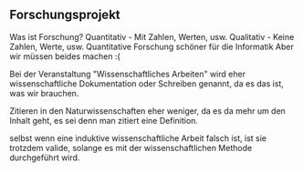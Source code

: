 ## Forschungsprojekt
Was ist Forschung?
Quantitativ - Mit Zahlen, Werten, usw.
Qualitativ - Keine Zahlen, Werte, usw.
Quantitative Forschung schöner für die Informatik
Aber wir müssen beides machen :(

Bei der Veranstaltung "Wissenschaftliches Arbeiten" wird eher wissenschaftliche Dokumentation oder Schreiben genannt, da es das ist, was wir brauchen.

Zitieren in den Naturwissenschaften eher weniger, da es da mehr um den Inhalt geht, es sei denn man zitiert eine Definition.

selbst wenn eine induktive wissenschaftliche Arbeit falsch ist, ist sie trotzdem valide, solange es mit der wissenschaftlichen Methode durchgeführt wird.

